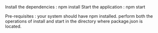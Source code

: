 Install the dependencies :
    npm install
Start the application : 
    npm start

Pre-requisites : 
    your system should have npm installed.
    perform both the operations of install and start in the directory where 
    package.json is located.